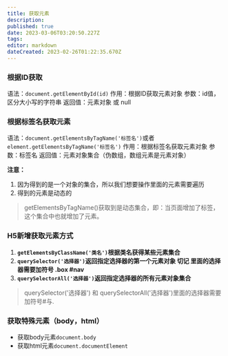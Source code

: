 ```yaml
---
title: 获取元素
description: 
published: true
date: 2023-03-06T03:20:50.227Z
tags: 
editor: markdown
dateCreated: 2023-02-26T01:22:35.670Z
---
```


### 根据ID获取

语法：`document.getElementById(id)` 作用：根据ID获取元素对象 参数：id值，区分大小写的字符串 返回值：元素对象 或 null

### 根据标签名获取元素

语法：`document.getElementsByTagName('标签名')`或者 `element.getElementsByTagName('标签名')` 作用：根据标签名获取元素对象 参数：标签名 返回值：元素对象集合（伪数组，数组元素是元素对象）

**注意：**

1. 因为得到的是一个对象的集合，所以我们想要操作里面的元素需要遍历
2. 得到的元素是动态的

> getElementsByTagName()获取到是动态集合，即：当页面增加了标签，这个集合中也就增加了元素。

### H5新增获取元素方式

1. **`getElementsByClassName('类名')`**​**​ 根据类名获得某些元素集合**
2. **`querySelector('选择器')`**​**​ 返回指定选择器的第一个元素对象 切记 里面的选择器需要加符号 .box #nav**
3. **`querySelectorAll('选择器')`**​**返回指定选择器的所有元素对象集合**

> querySelector('选择器') 和 querySelectorAll('选择器')里面的选择器需要加符号#与.

### 获取特殊元素（body，html）

* 获取body元素`document.body`
* 获取html元素`document.documentElement`